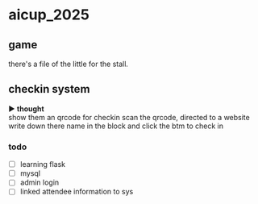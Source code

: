 # aicup_2025
## game
there's a file of the little for the stall. 

## checkin system
▶ **thought**  
show them an qrcode for checkin 
scan the qrcode, directed to a website
write down there name in the block and click the btm to check in
### todo
- [ ] learning flask
- [ ] mysql
- [ ] admin login
- [ ] linked attendee information to sys
